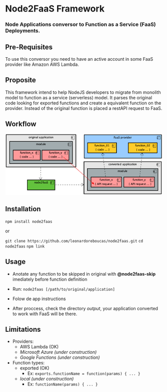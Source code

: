 # Node2FaaS Framework

### Node Applications conversor to Function as a Service (FaaS) Deployments.

## Pre-Requisites

To use this conversor you need to have an active account in some FaaS provider like Amazon AWS Lambda.

## Proposite

This framework intend to help NodeJS developers to migrate from monolith model to function as a service (serverless) model. It parses the original code looking for exported functions and create a equivalent function on the provider. Instead of the original function is placed a restAPI request to FaaS. 

## Workflow

![node2faas-workflow](images/workflow.png)


## Installation

```npm install node2faas```

or

```git clone https://github.com/leonardoreboucas/node2faas.git```
```cd node2faas```
```npm link```

## Usage

- Anotate any function to be skipped in original with **@node2faas-skip** imediately before function definition

- Run: ```node2faas [/path/to/original/application]```

- Folow de app instructions

- After proccess, check the directory *output*, your application converted to work with FaaS will be there.

## Limitations

- Providers:
	- AWS Lambda (OK)
	- *Microsoft Azure (under construction)*
	- *Google Functions (under construction)*
- Function types:
	- exported (OK)
		- Ex: ```exports.functionName = function(params) { ... } ``` 
	- *local (under construction)* 
		- Ex: ```functionName(params) { ... } ``` 
